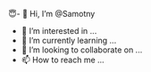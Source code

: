  😇- 👋 Hi, I’m @Samotny
- 👀 I’m interested in ...
- 🌱 I’m currently learning ...
- 💞️ I’m looking to collaborate on ...
- 📫 How to reach me ...

<!---
Samotny/Samotny is a ✨ special ✨ repository because its `README.md` (this file) appears on your GitHub profile.
You can click the Preview link to take a look at your changes.
--->
